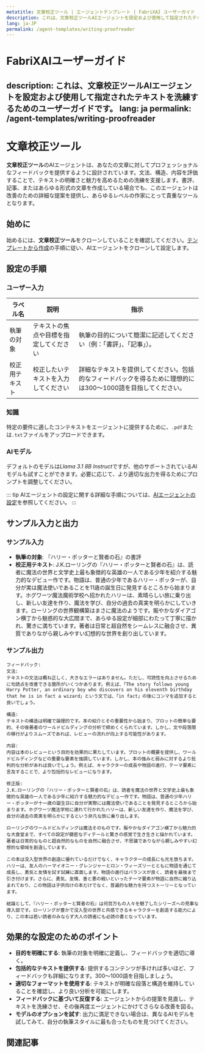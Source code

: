 ```yaml
---
metatitle: 文章校正ツール | エージェントテンプレート | FabriXAI ユーザーガイド
description: これは、文章校正ツールAIエージェントを設定および使用して指定されたテキストを洗練するためのユーザーガイドです。
lang: ja-JP
permalink: /agent-templates/writing-proofreader
---
```


# FabriXAIユーザーガイド
description: これは、文章校正ツールAIエージェントを設定および使用して指定されたテキストを洗練するためのユーザーガイドです。
lang: ja
permalink: /agent-templates/writing-proofreader
---

# 文章校正ツール

**文章校正ツール**のAIエージェントは、あなたの文章に対してプロフェッショナルなフィードバックを提供するように設計されています。文法、構造、内容を評価することで、テキストの明確さと魅力を高めるための洗練を支援します。書評、記事、またはあらゆる形式の文章を作成している場合でも、このエージェントは改善のための詳細な提案を提供し、あらゆるレベルの作家にとって貴重なツールとなります。

## 始めに

始めるには、**文章校正ツール**をクローンしていることを確認してください。[テンプレートから作成](/en-us/create-from-templates/)の手順に従い、AIエージェントをクローンして設定します。

## 設定の手順

### ユーザー入力

| ラベル名               | 説明                                                 | 指示                                                                                       |
| ---------------------- | ---------------------------------------------------- | ------------------------------------------------------------------------------------------ |
| 執筆の対象             | テキストの焦点や目標を指定してください               | 執筆の目的について簡潔に記述してください（例：「書評」、「記事」）。                        |
| 校正用テキスト         | 校正したいテキストを入力してください                 | 詳細なテキストを提供してください。包括的なフィードバックを得るために理想的には300～1000語を目指してください。 |

### 知識

特定の要件に適したコンテキストをエージェントに提供するために、`.pdf`または`.txt`ファイルをアップロードできます。

### AIモデル

デフォルトのモデルは*Llama 3.1 8B Instruct*ですが、他のサポートされているAIモデルも試すことができます。必要に応じて、より適切な出力を得るためにプロンプトを調整してください。

::: tip
AIエージェントの設定に関する詳細な手順については、[AIエージェントの設定](/en-us/configuer-ai-agent/)を参照してください。
:::

## サンプル入力と出力

### サンプル入力

- **執筆の対象**: 『ハリー・ポッターと賢者の石』の書評
- **校正用テキスト**: J.K.ローリングの『ハリー・ポッターと賢者の石』は、読者に魔法の世界と文学史上最も象徴的な英雄の一人である少年を紹介する魅力的なデビュー作です。物語は、普通の少年であるハリー・ポッターが、自分が実は魔法使いであることを11歳の誕生日に発見するところから始まります。ホグワーツ魔法魔術学校へ招かれたハリーは、素晴らしい旅に乗り出し、新しい友達を作り、魔法を学び、自分の過去の真実を明らかにしていきます。ローリングの世界観構築はまさに魔法のようです。賑やかなダイアゴン横丁から魅惑的な大広間まで、あらゆる設定が細部にわたって丁寧に描かれ、驚きに満ちています。著者は日常と超自然をシームレスに融合させ、異質でありながら親しみやすい幻想的な世界を創り出しています。

### サンプル出力

```
フィードバック:
文法:
テキストの文法は概ね正しく、大きなエラーはありません。ただし、可読性を向上させるために句読点を改善できる箇所がいくつかあります。例えば、「The story follows young Harry Potter, an ordinary boy who discovers on his eleventh birthday that he is in fact a wizard」という文では、「in fact」の後にコンマを追加すると良いでしょう。

構造:
テキストの構造は明確で論理的です。本の紹介とその重要性から始まり、プロットの簡単な要約、その後著者のワールドビルディングの分析で締めくくられています。しかし、文や段落間の移行がよりスムーズであれば、レビューの流れが向上する可能性があります。

内容:
内容は本のレビューという目的を効果的に果たしています。プロットの概要を提供し、ワールドビルディングなどの重要な要素を強調しています。しかし、本の強みと弱みに対するより批判的な分析があれば良いでしょう。例えば、キャラクターの成長や物語の進行、テーマ要素に言及することで、より包括的なレビューになります。

修正版:
J.K.ローリングの『ハリー・ポッターと賢者の石』は、読者を魔法の世界と文学史上最も象徴的な英雄の一人である少年に紹介する魅力的なデビュー作です。物語は、普通の少年ハリー・ポッターが十一歳の誕生日に自分が実際には魔法使いであることを発見するところから始まります。ホグワーツ魔法学校に連れて行かれたハリーは、新しい友達を作り、魔法を学び、自分の過去の真実を明らかにするという非凡な旅に乗り出します。

ローリングのワールドビルディングは魔法そのものです。賑やかなダイアゴン横丁から魅力的な大食堂まで、すべての設定が緻密なディテールと驚きの感覚で生き生きと描かれています。著者は日常的なものと超自然的なものを自然に融合させ、不思議でありながら親しみやすい幻想的な領域を創造しています。

この本は没入型世界の創造に優れているだけでなく、キャラクターの成長にも光を放ちます。ハリーは、友人のハーマイオニー・グレンジャーとロン・ウィーズリーとともに物語を通じて成長し、勇気と友情を試す試練に直面します。物語の進行はバランスが良く、読者を最後まで引き付けます。さらに、勇気、友情、善と悪の戦いといったテーマ要素が物語に自然に織り込まれており、この物語は子供向けの本だけでなく、普遍的な魅力を持つストーリーとなっています。

結論として、『ハリー・ポッターと賢者の石』は何百万もの人々を魅了したシリーズへの見事な導入部です。ローリングが豊かで没入型の世界と共感できるキャラクターを創造する能力により、この本は若い読者のみならず大人の読者にも必読の書となっています。
```

## 効果的な設定のためのポイント

- **目的を明確にする**: 執筆の対象を明確に定義し、フィードバックを適切に導く。
- **包括的なテキストを提供する**: 提供するコンテンツが多ければ多いほど、フィードバックも詳細になります。300～1000語を目指しましょう。
- **適切なフォーマットを使用する**: テキストが明確な段落と構造を維持していることを確認し、より良い分析を可能にします。
- **フィードバックに基づいて反復する**: エージェントからの提案を見直し、テキストを洗練させ、その後再度エージェントにかけてさらなる改善を図る。
- **モデルのオプションを試す**: 出力に満足できない場合は、異なるAIモデルを試してみて、自分の執筆スタイルに最も合ったものを見つけてください。

## 関連記事
